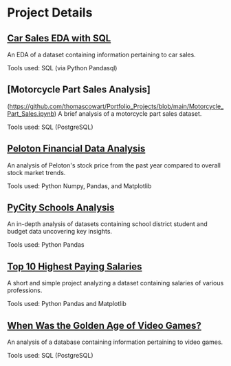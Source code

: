 # Project Details

## [Car Sales EDA with SQL](https://github.com/thomascowart/Portfolio_Projects/blob/main/Car_Sales_EDA_with_SQL.ipynb)
An EDA of a dataset containing information pertaining to car sales.

Tools used: SQL (via Python Pandasql)

## [Motorcycle Part Sales Analysis]
(https://github.com/thomascowart/Portfolio_Projects/blob/main/Motorcycle_Part_Sales.ipynb)
A brief analysis of a motorcycle part sales dataset.

Tools used: SQL (PostgreSQL)

## [Peloton Financial Data Analysis](https://github.com/thomascowart/Portfolio_Projects/blob/main/Peloton%20Financial%20Data%20Analysis.ipynb)
An analysis of Peloton's stock price from the past year compared to overall stock market trends.

Tools used: Python Numpy, Pandas, and Matplotlib

## [PyCity Schools Analysis](https://github.com/thomascowart/Portfolio_Projects/blob/main/PyCity_Schools_Analysis.ipynb)
An in-depth analysis of datasets containing school district student and budget data uncovering key insights.

Tools used: Python Pandas

## [Top 10 Highest Paying Salaries](https://github.com/thomascowart/Portfolio_Projects/blob/main/Top_10_Highest_Paying_States.ipynb)
A short and simple project analyzing a dataset containing salaries of various professions.

Tools used: Python Pandas and Matplotlib

## [When Was the Golden Age of Video Games?](https://github.com/thomascowart/Portfolio_Projects/blob/main/Golden_Age_of_Video_Games.ipynb)
An analysis of a database containing information pertaining to video games.

Tools used: SQL (PostgreSQL)
